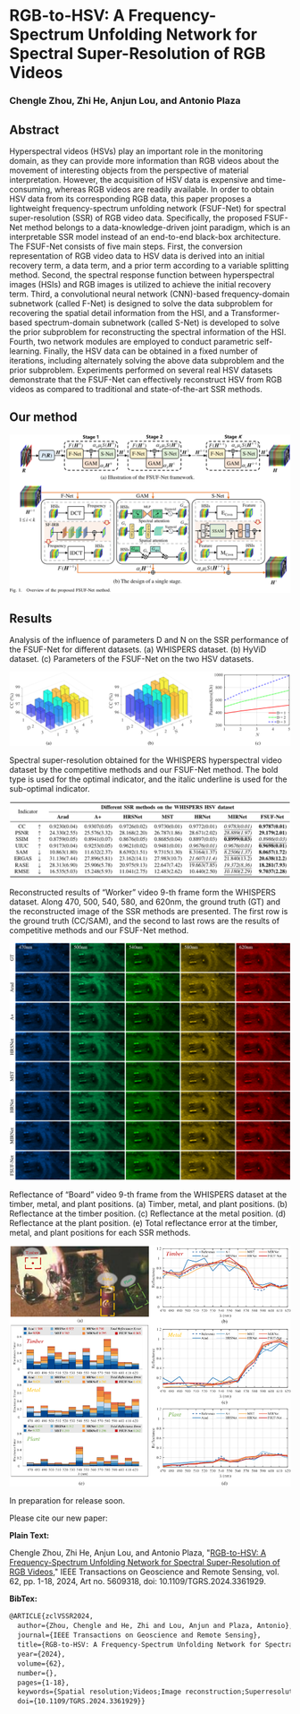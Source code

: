 # **RGB-to-HSV: A Frequency-Spectrum Unfolding Network for Spectral Super-Resolution of RGB Videos**

### **Chengle Zhou, Zhi He, Anjun Lou, and Antonio Plaza**

## Abstract

Hyperspectral videos (HSVs) play an important role in the monitoring domain, as they can provide more information than RGB videos about the movement of interesting objects from the perspective of material interpretation. However, the acquisition of HSV data is expensive and time-consuming, whereas RGB videos are readily available. In order to obtain HSV data from its corresponding RGB data, this paper proposes a lightweight frequency-spectrum unfolding network (FSUF-Net) for spectral super-resolution (SSR) of RGB video data. Specifically, the proposed FSUF-Net method belongs to a data-knowledge-driven joint paradigm, which is an interpretable SSR model instead of an end-to-end black-box architecture. The FSUF-Net consists of five main steps. First, the conversion representation of RGB video data to HSV data is derived into an initial recovery term, a data term, and a prior term according to a variable splitting method. Second, the spectral response function between hyperspectral images (HSIs) and RGB images is utilized to achieve the initial recovery term. Third, a convolutional neural network (CNN)-based frequency-domain subnetwork (called F-Net) is designed to solve the data subproblem for recovering the spatial detail information from the HSI, and a Transformer-based spectrum-domain subnetwork (called S-Net) is developed to solve the prior subproblem for reconstructing the spectral information of the HSI. Fourth, two network modules are employed to conduct parametric self-learning. Finally, the HSV data can be obtained in a fixed number of iterations, including alternately solving the above data subproblem and the prior subproblem. Experiments performed on several real HSV datasets demonstrate that the FSUF-Net can effectively reconstruct HSV from RGB videos as compared to traditional and state-of-the-art SSR methods.

## Our method

![framework](https://github.com/chengle-zhou/MY-IMAGE/blob/1adca3bc2310c2c4ea2ec3578bb0423e02348328/FSUF-Net/framework.png)

## Results

Analysis of the influence of parameters D and N on the SSR performance of the FSUF-Net for different datasets. (a) WHISPERS dataset. (b) HyViD dataset. (c) Parameters of the FSUF-Net on the two HSV datasets.

![image-20240707160804744](https://github.com/chengle-zhou/MY-IMAGE/blob/1adca3bc2310c2c4ea2ec3578bb0423e02348328/FSUF-Net/image1.png)

Spectral super-resolution obtained for the WHISPERS hyperspectral video dataset by the competitive methods and our FSUF-Net method. The bold type is used for the optimal indicator, and the italic underline is used for the sub-optimal indicator.

![image-20240707161056020](https://github.com/chengle-zhou/MY-IMAGE/blob/1adca3bc2310c2c4ea2ec3578bb0423e02348328/FSUF-Net/image2.png)

Reconstructed results of “Worker” video 9-th frame form the WHISPERS dataset. Along 470, 500, 540, 580, and 620nm, the ground truth (GT) and
the reconstructed image of the SSR methods are presented. The first row is the ground truth (CC/SAM), and the second to last rows are the results of competitive methods and our FSUF-Net method.

![image-20240707161212394](https://github.com/chengle-zhou/MY-IMAGE/blob/1adca3bc2310c2c4ea2ec3578bb0423e02348328/FSUF-Net/image3.png)

Reflectance of “Board” video 9-th frame from the WHISPERS dataset at the timber, metal, and plant positions. (a) Timber, metal, and plant positions. (b) Reflectance at the timber position. (c) Reflectance at the metal position. (d) Reflectance at the plant position. (e) Total reflectance error at the timber, metal, and plant positions for each SSR methods.

![image-20240707161341011](https://github.com/chengle-zhou/MY-IMAGE/blob/1adca3bc2310c2c4ea2ec3578bb0423e02348328/FSUF-Net/image4.png)

In preparation for release soon.

Please cite our new paper:

**Plain Text:**

Chengle Zhou, Zhi He, Anjun Lou, and Antonio Plaza, "[RGB-to-HSV: A Frequency-Spectrum Unfolding Network for Spectral Super-Resolution of RGB Videos](https://ieeexplore.ieee.org/document/10419369)," IEEE Transactions on Geoscience and Remote Sensing, vol. 62, pp. 1-18, 2024, Art no. 5609318, doi: 10.1109/TGRS.2024.3361929.

**BibTex:**

```latex
@ARTICLE{zclVSSR2024,
  author={Zhou, Chengle and He, Zhi and Lou, Anjun and Plaza, Antonio},
  journal={IEEE Transactions on Geoscience and Remote Sensing}, 
  title={RGB-to-HSV: A Frequency-Spectrum Unfolding Network for Spectral Super-Resolution of RGB Videos}, 
  year={2024},
  volume={62},
  number={},
  pages={1-18},
  keywords={Spatial resolution;Videos;Image reconstruction;Superresolution;Optimization;Convolutional neural networks;Transformers;Deep unfolding;hyperspectral videos (HSVs);spectral super-resolution (SSR);Transformer},
  doi={10.1109/TGRS.2024.3361929}}
```




